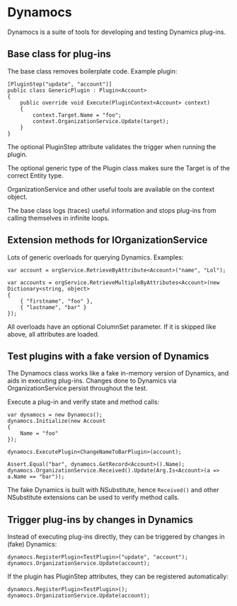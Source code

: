 # Dynamocs

Dynamocs is a suite of tools for developing and testing Dynamics plug-ins.

## Base class for plug-ins

The base class removes boilerplate code. Example plugin:

~~~
[PluginStep("update", "account")]
public class GenericPlugin : Plugin<Account>
{
	public override void Execute(PluginContext<Account> context)
	{
		context.Target.Name = "foo";
		context.OrganizationService.Update(target);
	}
}
~~~

The optional PluginStep attribute validates the trigger when running the plugin.

The optional generic type of the Plugin class makes sure the Target is of the correct Entity type.

OrganizationService and other useful tools are available on the context object.

The base class logs (traces) useful information and stops plug-ins from calling themselves in infinite loops. 

## Extension methods for IOrganizationService

Lots of generic overloads for querying Dynamics. Examples:

~~~
var account = orgService.RetrieveByAttribute<Account>("name", "Lol");

var accounts = orgService.RetrieveMultipleByAttributes<Account>(new Dictionary<string, object>
{
	{ "firstname", "foo" },
	{ "lastname", "bar" }
});
~~~

All overloads have an optional ColumnSet parameter. If it is skipped like above, all attributes are loaded. 

## Test plugins with a fake version of Dynamics

The Dynamocs class works like a fake in-memory version of Dynamics, and aids in executing plug-ins. Changes done to Dynamics via OrganizationService persist throughout the test.

Execute a plug-in and verify state and method calls:

~~~
var dynamocs = new Dynamocs();
dynamocs.Initialize(new Account
{
	Name = "foo"
});

dynamocs.ExecutePlugin<ChangeNameToBarPlugin>(account);

Assert.Equal("bar", dynamocs.GetRecord<Account>().Name);
dynamocs.OrganizationService.Received().Update(Arg.Is<Account>(a => a.Name == "bar"));
~~~

The fake Dynamics is built with NSubstitute, hence ```Received()``` and other NSubstitute extensions can be used to verify method calls.

## Trigger plug-ins by changes in Dynamics

Instead of executing plug-ins directly, they can be triggered by changes in (fake) Dynamics:

~~~
dynamocs.RegisterPlugin<TestPlugin>("update", "account");
dynamocs.OrganizationService.Update(account);
~~~

If the plugin has PluginStep attributes, they can be registered automatically:

~~~
dynamocs.RegisterPlugin<TestPlugin>();
dynamocs.OrganizationService.Update(account);
~~~